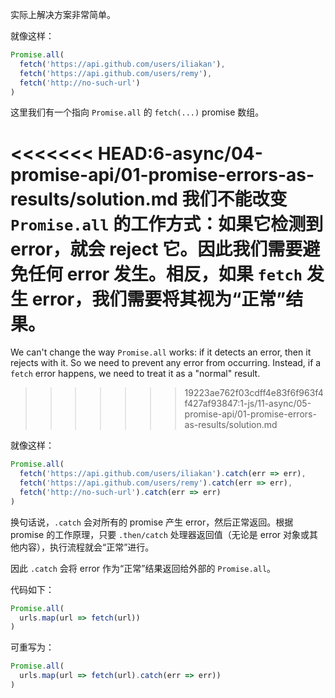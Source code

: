 实际上解决方案非常简单。

就像这样：

```js
Promise.all(
  fetch('https://api.github.com/users/iliakan'),
  fetch('https://api.github.com/users/remy'),
  fetch('http://no-such-url')
)
```

这里我们有一个指向 `Promise.all` 的 `fetch(...)` promise 数组。

<<<<<<< HEAD:6-async/04-promise-api/01-promise-errors-as-results/solution.md
我们不能改变 `Promise.all` 的工作方式：如果它检测到 error，就会 reject 它。因此我们需要避免任何 error 发生。相反，如果 `fetch` 发生 error，我们需要将其视为“正常”结果。
=======
We can't change the way `Promise.all` works: if it detects an error, then it rejects with it. So we need to prevent any error from occurring. Instead, if a `fetch` error happens, we need to treat it as a "normal" result.
>>>>>>> 19223ae762f03cdff4e83f6f963f4f427af93847:1-js/11-async/05-promise-api/01-promise-errors-as-results/solution.md

就像这样：

```js
Promise.all(
  fetch('https://api.github.com/users/iliakan').catch(err => err),
  fetch('https://api.github.com/users/remy').catch(err => err),
  fetch('http://no-such-url').catch(err => err)
)
```

换句话说，`.catch` 会对所有的 promise 产生 error，然后正常返回。根据 promise 的工作原理，只要 `.then/catch` 处理器返回值（无论是 error 对象或其他内容），执行流程就会“正常”进行。

因此 `.catch` 会将 error 作为“正常”结果返回给外部的 `Promise.all`。

代码如下：
```js
Promise.all(
  urls.map(url => fetch(url))
)
```

可重写为：

```js
Promise.all(
  urls.map(url => fetch(url).catch(err => err))
)
```
